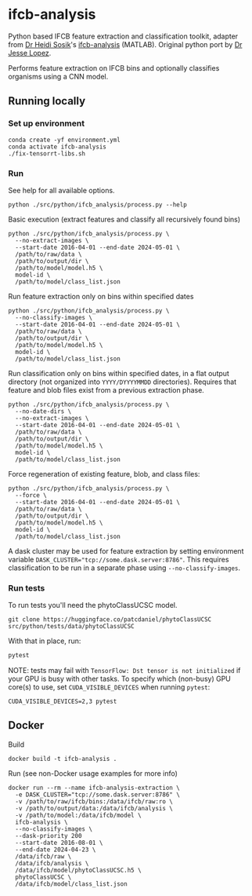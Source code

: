 # ifcb-analysis

Python based IFCB feature extraction and classification toolkit,
adapter from [Dr Heidi Sosik](https://github.com/hsosik)'s
[ifcb-analysis](https://github.com/hsosik/ifcb-analysis)
(MATLAB). Original python port by [Dr Jesse Lopez](https://github.com/yosoyjay).

Performs feature extraction on IFCB bins
and optionally classifies organisms using a
CNN model.

## Running locally

### Set up environment

```
conda create -yf environment.yml
conda activate ifcb-analysis
./fix-tensorrt-libs.sh
```

### Run

See help for all available options.

```
python ./src/python/ifcb_analysis/process.py --help
```

Basic execution (extract features and classify all recursively found bins)

```
python ./src/python/ifcb_analysis/process.py \
  --no-extract-images \
  --start-date 2016-04-01 --end-date 2024-05-01 \
  /path/to/raw/data \
  /path/to/output/dir \
  /path/to/model/model.h5 \
  model-id \
  /path/to/model/class_list.json
```

Run feature extraction only on bins within specified dates

```
python ./src/python/ifcb_analysis/process.py \
  --no-classify-images \
  --start-date 2016-04-01 --end-date 2024-05-01 \
  /path/to/raw/data \
  /path/to/output/dir \
  /path/to/model/model.h5 \
  model-id \
  /path/to/model/class_list.json
```

Run classification only on bins within specified dates, in a
flat output directory (not organized into `YYYY/DYYYYMMDD` directories).
Requires that feature and blob files exist from a previous extraction phase.

```
python ./src/python/ifcb_analysis/process.py \
  --no-date-dirs \
  --no-extract-images \
  --start-date 2016-04-01 --end-date 2024-05-01 \
  /path/to/raw/data \
  /path/to/output/dir \
  /path/to/model/model.h5 \
  model-id \
  /path/to/model/class_list.json
```

Force regeneration of existing feature, blob, and class files:

```
python ./src/python/ifcb_analysis/process.py \
  --force \
  --start-date 2016-04-01 --end-date 2024-05-01 \
  /path/to/raw/data \
  /path/to/output/dir \
  /path/to/model/model.h5 \
  model-id \
  /path/to/model/class_list.json
```

A dask cluster may be used for feature extraction by setting
environment variable `DASK_CLUSTER="tcp://some.dask.server:8786"`.
This requires classification to be run in a separate phase using
`--no-classify-images`.

### Run tests

To run tests you'll need the phytoClassUCSC model.

```
git clone https://huggingface.co/patcdaniel/phytoClassUCSC src/python/tests/data/phytoClassUCSC
```

With that in place, run:

```sh
pytest
```

NOTE: tests may fail with `TensorFlow: Dst tensor is not initialized`
if your GPU is busy with other tasks.
To specify which (non-busy) GPU core(s) to use,
set `CUDA_VISIBLE_DEVICES` when running `pytest`:

```
CUDA_VISIBLE_DEVICES=2,3 pytest
```

## Docker

Build

```
docker build -t ifcb-analysis .
```

Run (see non-Docker usage examples for more info)

```
docker run --rm --name ifcb-analysis-extraction \
  -e DASK_CLUSTER="tcp://some.dask.server:8786" \
  -v /path/to/raw/ifcb/bins:/data/ifcb/raw:ro \
  -v /path/to/output/data:/data/ifcb/analysis \
  -v /path/to/model:/data/ifcb/model \
  ifcb-analysis \
  --no-classify-images \
  --dask-priority 200
  --start-date 2016-08-01 \
  --end-date 2024-04-23 \
  /data/ifcb/raw \
  /data/ifcb/analysis \
  /data/ifcb/model/phytoClassUCSC.h5 \
  phytoClassUCSC \
  /data/ifcb/model/class_list.json
```
